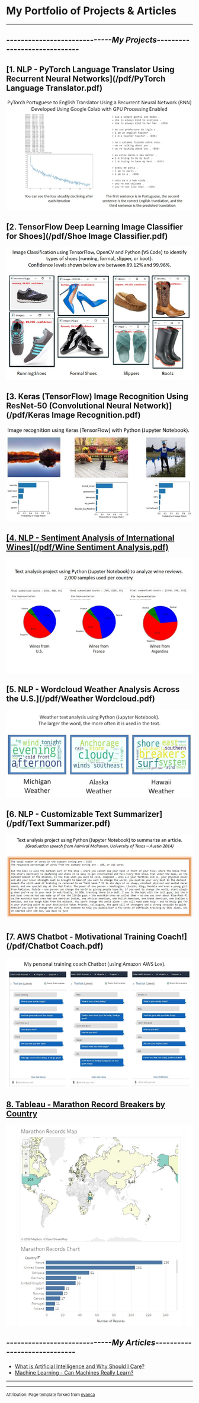 # **My Portfolio of Projects & Articles**

---

## *-----------------------------My Projects-----------------------------*

## [1. NLP - PyTorch Language Translator Using Recurrent Neural Networks](/pdf/PyTorch Language Translator.pdf)
  <a href="/pdf/PyTorch Language Translator.pdf">
    <img src="images/PyTorchLanguageTranslator.JPG?raw=true"/>
  </a>

## [2. TensorFlow Deep Learning Image Classifier for Shoes](/pdf/Shoe Image Classifier.pdf)
  <a href="/pdf/Shoe Image Classifier.pdf">
    <img src="images/ShoeImageClassifier.JPG?raw=true"/>
  </a>
  
## [3. Keras (TensorFlow) Image Recognition Using ResNet-50 (Convolutional Neural Network)](/pdf/Keras Image Recognition.pdf)
  <a href="/pdf/Keras Image Recognition.pdf">
    <img src="images/KerasImageRecognition.JPG?raw=true"/>

## [4. NLP - Sentiment Analysis of International Wines](/pdf/Wine Sentiment Analysis.pdf)
  <a href="/pdf/Wine Sentiment Analysis.pdf">
    <img src="images/WineReviews.JPG?raw=true"/>
  </a>

## [5. NLP - Wordcloud Weather Analysis Across the U.S.](/pdf/Weather Wordcloud.pdf)
  <a href="/pdf/Weather Wordcloud.pdf">
    <img src="images/WeatherWordcloud.JPG?raw=true"/>
  </a>

## [6. NLP - Customizable Text Summarizer](/pdf/Text Summarizer.pdf)
  <a href="/pdf/Text Summarizer.pdf">
    <img src="images/TextSummarizer.JPG?raw=true"/>
  </a>
  
## [7. AWS Chatbot - Motivational Training Coach!](/pdf/Chatbot Coach.pdf)
  <a href="/pdf/Chatbot Coach.pdf">
    <img src="images/ChatbotCoach.JPG?raw=true"/>
  </a>

## [8. Tableau - Marathon Record Breakers by Country](https://public.tableau.com/profile/john.dennis#!/vizhome/MarathonRecordsbyCountry/MarathonRecordsbyCountry)
  <a href="https://public.tableau.com/profile/john.dennis#!/vizhome/MarathonRecordsbyCountry/MarathonRecordsbyCountry">
    <img src="images/MarathonRecords.JPG?raw=true"/>
  </a>


## *-----------------------------My Articles-----------------------------*

- [What is Artificial Intelligence and Why Should I Care?](https://www.linkedin.com/pulse/what-artificial-intelligence-why-should-i-care-john-dennis/)
- [Machine Learning - Can Machines Really Learn?](https://www.linkedin.com/pulse/machine-learning-can-machines-really-learn-john-dennis/)


---




---
<p style="font-size:11px">Attribution:  Page template forked from <a href="https://github.com/evanca/quick-portfolio">evanca</a></p>
<!-- Remove above link if you don't want to attribute -->
